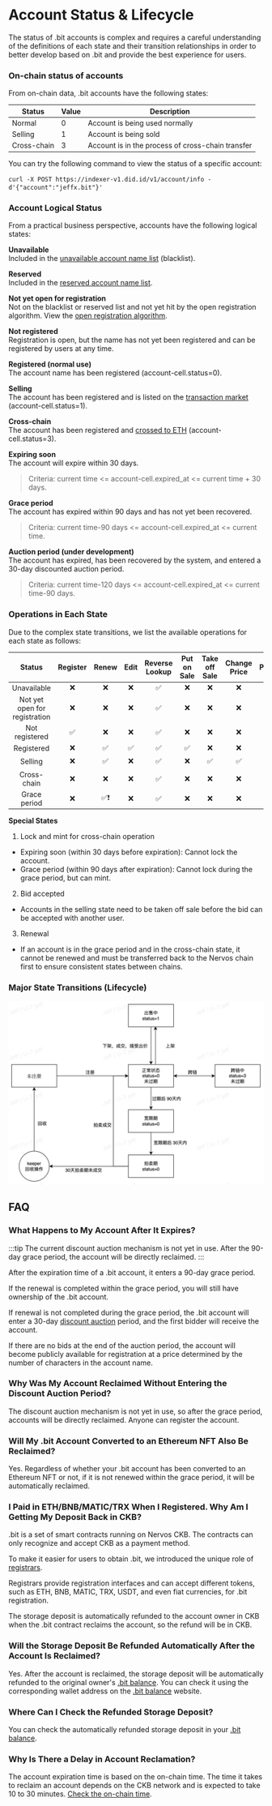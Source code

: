 # Account Status & Lifecycle
The status of .bit accounts is complex and requires a careful understanding of the definitions of each state and their transition relationships in order to better develop based on .bit and provide the best experience for users.

### On-chain status of accounts
From on-chain data, .bit accounts have the following states:

| Status      | Value | Description                                       |
|-------------|-------|---------------------------------------------------|
| Normal      | 0     | Account is being used normally                    |
| Selling     | 1     | Account is being sold                             |
| Cross-chain | 3     | Account is in the process of cross-chain transfer |

You can try the following command to view the status of a specific account:

```shell
curl -X POST https://indexer-v1.did.id/v1/account/info -d'{"account":"jeffx.bit"}'
```

### Account Logical Status
From a practical business perspective, accounts have the following logical states:

**Unavailable**  
Included in the [unavailable account name list](https://github.com/dotbitHQ/cell-data-generator/blob/master/data/unavailable_account_hashes.txt) (blacklist).

**Reserved**  
Included in the [reserved account name list](https://github.com/dotbitHQ/cell-data-generator/blob/master/data/reserved_accounts.txt).

**Not yet open for registration**  
Not on the blacklist or reserved list and not yet hit by the open registration algorithm. View the [open registration algorithm](../register-das/open-registration-rules.md).

**Not registered**  
Registration is open, but the name has not yet been registered and can be registered by users at any time.

**Registered (normal use)**  
The account name has been registered (account-cell.status=0).

**Selling**  
The account has been registered and is listed on the [transaction market](https://did.top/) (account-cell.status=1).

**Cross-chain**  
The account has been registered and [crossed to ETH](./eth-nft.md) (account-cell.status=3).

**Expiring soon**  
The account will expire within 30 days.
> Criteria: current time <= account-cell.expired_at <= current time + 30 days.

**Grace period**  
The account has expired within 90 days and has not yet been recovered.
> Criteria: current time-90 days <= account-cell.expired_at <= current time.

**Auction period (under development)**  
The account has expired, has been recovered by the system, and entered a 30-day discounted auction period.
> Criteria: current time-120 days <= account-cell.expired_at <= current time-90 days.

### Operations in Each State
Due to the complex state transitions, we list the available operations for each state as follows:

|            Status             | Register | Renew | Edit | Reverse Lookup | Put on Sale | Take off Sale | Change Price | Purchase | Bid | Modify Bid | Bid Accepted |
|:-----------------------------:|:--------:|:-----:|:----:|:--------------:|:-----------:|:-------------:|:------------:|:--------:|:---:|:----------:|:------------:|
|          Unavailable          |    ❌     |   ❌   |  ❌   |       ✅        |      ❌      |       ❌       |      ❌       |    ❌     |  ✅  |     ✅      |      ❌       |
| Not yet open for registration |    ❌     |   ❌   |  ❌   |       ✅        |      ❌      |       ❌       |      ❌       |    ❌     |  ✅  |     ✅      |      ❌       |
|        Not registered         |    ✅     |   ❌   |  ❌   |       ✅        |      ❌      |       ❌       |      ❌       |    ❌     |  ✅  |     ✅      |      ❌       |
|          Registered           |    ❌     |   ✅   |  ✅   |       ✅        |      ✅      |       ❌       |      ❌       |    ❌     |  ✅  |     ✅      |      ✅       |
|            Selling            |    ❌     |   ✅   |  ❌   |       ✅        |      ❌      |       ✅       |      ✅       |    ✅     |  ✅  |     ✅      |      ❌❗      |
|          Cross-chain          |    ❌     |   ❌   |  ❌   |       ✅        |      ❌      |       ❌       |      ❌       |    ❌     |  ✅  |     ✅      |      ❌       |
|         Grace period          |    ❌     |  ✅❗   |  ❌   |       ✅        |      ❌      |       ❌       |      ❌       |    ❌     |  ✅  |     ✅      |      ❌       |

**Special States**
1. Lock and mint for cross-chain operation
- Expiring soon (within 30 days before expiration): Cannot lock the account.
- Grace period (within 90 days after expiration): Cannot lock during the grace period, but can mint.
2. Bid accepted
- Accounts in the selling state need to be taken off sale before the bid can be accepted with another user.
3. Renewal
- If an account is in the grace period and in the cross-chain state, it cannot be renewed and must be transferred back to the Nervos chain first to ensure consistent states between chains.

### Major State Transitions (Lifecycle)
![State Transitions](./image-lifecycle.jpg)

## FAQ

### What Happens to My Account After It Expires?

:::tip
The current discount auction mechanism is not yet in use. After the 90-day grace period, the account will be directly reclaimed.
:::

After the expiration time of a .bit account, it enters a 90-day grace period.

If the renewal is completed within the grace period, you will still have ownership of the .bit account.

If renewal is not completed during the grace period, the .bit account will enter a 30-day [discount auction](https://en.wikipedia.org/wiki/Reverse_auction) period, and the first bidder will receive the account.

If there are no bids at the end of the auction period, the account will become publicly available for registration at a price determined by the number of characters in the account name.

### Why Was My Account Reclaimed Without Entering the Discount Auction Period?

The discount auction mechanism is not yet in use, so after the grace period, accounts will be directly reclaimed. Anyone can register the account.

### Will My .bit Account Converted to an Ethereum NFT Also Be Reclaimed?

Yes. Regardless of whether your .bit account has been converted to an Ethereum NFT or not, if it is not renewed within the grace period, it will be automatically reclaimed.

### I Paid in ETH/BNB/MATIC/TRX When I Registered. Why Am I Getting My Deposit Back in CKB?

.bit is a set of smart contracts running on Nervos CKB. The contracts can only recognize and accept CKB as a payment method.

To make it easier for users to obtain .bit, we introduced the unique role of [registrars](../contribute-to-das/registrar.md).

Registrars provide registration interfaces and can accept different tokens, such as ETH, BNB, MATIC, TRX, USDT, and even fiat currencies, for .bit registration.

The storage deposit is automatically refunded to the account owner in CKB when the .bit contract reclaims the account, so the refund will be in CKB.

### Will the Storage Deposit Be Refunded Automatically After the Account Is Reclaimed?

Yes. After the account is reclaimed, the storage deposit will be automatically refunded to the original owner's [.bit balance](https://balance.did.id/). You can check it using the corresponding wallet address on the [.bit balance](https://balance.did.id/) website.

### Where Can I Check the Refunded Storage Deposit?

You can check the automatically refunded storage deposit in your [.bit balance](https://balance.did.id/).

### Why Is There a Delay in Account Reclamation?

The account expiration time is based on the on-chain time. The time it takes to reclaim an account depends on the CKB network and is expected to take 10 to 30 minutes. [Check the on-chain time](https://app.did.id/explorer). 
